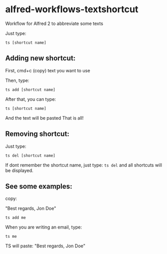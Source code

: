 # alfred-workflows-textshortcut

Workflow for Alfred 2 to abbreviate some texts

Just type:

`ts [shortcut name]`

## Adding new shortcut:

First, cmd+c (copy) text you want to use

Then, type:

`ts add [shortcut name]`

After that, you can type:

`ts [shortcut name]`

And the text will be pasted
That is all!

## Removing shortcut:

Just type:

`ts del [shortcut name]`

If dont remember the shortcut name, just type: `ts del` and all shortcuts will be displayed.

## See some examples:

copy: 

"Best regards, Jon Doe"

`ts add me`

When you are writing an email, type:

`ts me`

TS will paste: "Best regards, Jon Doe"
